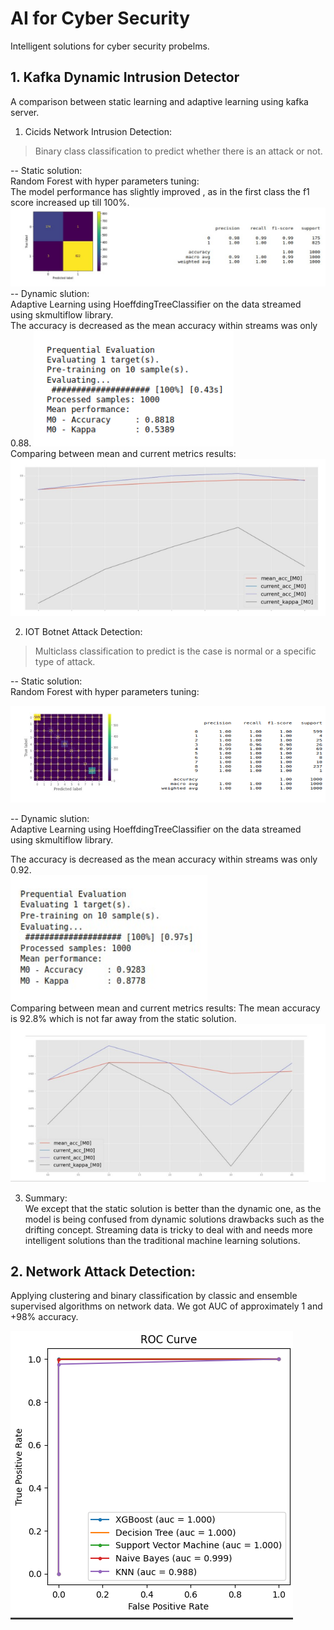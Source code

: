 # AI for Cyber Security
 Intelligent solutions for cyber security probelms.
 
 
## 1. Kafka Dynamic Intrusion Detector
A comparison between static learning and adaptive learning using kafka server.

1. Cicids Network Intrusion Detection:

> Binary class classification to predict whether there is an attack or not.

-- Static solution:<br>
Random Forest with hyper parameters tuning:<br>
The model performance has slightly improved , as in the first class the f1 score
increased up till 100%.
![alt text](https://github.com/khadija267/AI-for-Cyber-Security/blob/main/images/1_static.png?raw=true)
-- Dynamic slution:<br>
Adaptive Learning using HoeffdingTreeClassifier on the data streamed using
skmultiflow library.<br>
The accuracy is decreased as the mean accuracy
within streams was only 0.88.
![alt text](https://github.com/khadija267/AI-for-Cyber-Security/blob/main/images/1.dynamic.png?raw=true)<br>
Comparing between mean and
current metrics results:<br>
![alt text](https://github.com/khadija267/AI-for-Cyber-Security/blob/main/images/2_dynamic.png?raw=true)

2. IOT Botnet Attack Detection:

> Multiclass classification to predict is the case is normal or a specific type of attack.

-- Static solution:<br>
Random Forest with hyper parameters tuning:<br>

![alt text](https://github.com/khadija267/AI-for-Cyber-Security/blob/main/images/2_static.png?raw=true)

-- Dynamic slution:<br>
Adaptive Learning using HoeffdingTreeClassifier on the data streamed using
skmultiflow library.<br>

The accuracy is decreased as the mean accuracy
within streams was only 0.92.<br>
![alt text](https://github.com/khadija267/AI-for-Cyber-Security/blob/main/images/2_dynamic_2.png?raw=true)
<br>
Comparing between mean and
current metrics results:
The mean accuracy is 92.8%
which is not far away from the
static solution.<br>
![alt text](https://github.com/khadija267/AI-for-Cyber-Security/blob/main/images/2_dynamic_3.png?raw=true)

3. Summary:<br>
We except that the static solution is better than the dynamic one, as the model is
being confused from dynamic solutions drawbacks such as the drifting concept.
Streaming data is tricky to deal with and needs more intelligent solutions than the
traditional machine learning solutions.<br>
## 2. Network Attack Detection:

Applying clustering and binary classification by classic and ensemble supervised algorithms on network data.
We got AUC of approximately 1 and +98% accuracy.

![alt text](https://github.com/khadija267/AI-for-Cyber-Security/blob/main/images/1.png?raw=true)
